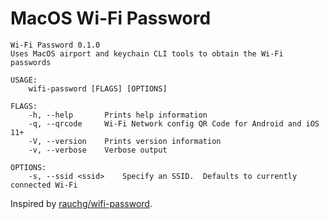 # MacOS Wi-Fi Password

```
Wi-Fi Password 0.1.0
Uses MacOS airport and keychain CLI tools to obtain the Wi-Fi passwords

USAGE:
    wifi-password [FLAGS] [OPTIONS]

FLAGS:
    -h, --help       Prints help information
    -q, --qrcode     Wi-Fi Network config QR Code for Android and iOS 11+
    -V, --version    Prints version information
    -v, --verbose    Verbose output

OPTIONS:
    -s, --ssid <ssid>    Specify an SSID.  Defaults to currently connected Wi-Fi
```

Inspired by [rauchg/wifi-password](https://github.com/rauchg/wifi-password).
